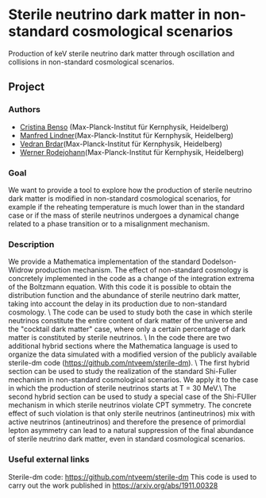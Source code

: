 # Sterile neutrino dark matter in non-standard cosmological scenarios
Production of keV sterile neutrino dark matter through oscillation and collisions in non-standard cosmological scenarios.

## Project

### Authors 
- [Cristina Benso](https://github.com/cristinabenso92) (Max-Planck-Institut für Kernphysik, Heidelberg)
- [Manfred Lindner]()(Max-Planck-Institut für Kernphysik, Heidelberg)
- [Vedran Brdar]()(Max-Planck-Institut für Kernphysik, Heidelberg)
- [Werner Rodejohann]()(Max-Planck-Institut für Kernphysik, Heidelberg)

### Goal
We want to provide a tool to explore how the production of sterile neutrino dark matter is modified in non-standard cosmological scenarios, for example if the reheating temperature is much lower than in the standard case or if the mass of sterile neutrinos undergoes a dynamical change related to a phase transition or to a misalignment mechanism.

### Description
We provide a Mathematica implementation of the standard Dodelson-Widrow production mechanism. 
The effect of non-standard cosmology is concretely implemented in the code as a change of the integration extrema of the Boltzmann equation.
With this code it is possible to obtain the distribution function and the abundance of sterile neutrino dark matter, taking into account the delay in its production due to non-standard cosmology. \\
The code can be used to study both the case in which sterile neutrinos constitute the entire content of dark matter of the universe and the "cocktail dark matter" case, where only a certain percentage of dark matter is constituted by sterile neutrinos. \\
In the code there are two additional hybrid sections where the Mathematica language is used to organize the data simulated with a modified version of the publicly available sterile-dm code (https://github.com/ntveem/sterile-dm). \\
The first hybrid section can be used to study the realization of the standard Shi-Fuller mechanism in non-standard cosmological scenarios. We apply it to the case in which the production of sterile neutrinos starts at T = 30 MeV.\\
The second hybrid section can be used to study a special case of the Shi-FUller mechanism in which sterile neutrinos violate CPT symmetry. The concrete effect of such violation is that only sterile neutrinos (antineutrinos) mix with active neutrinos (antineutrinos) and therefore the presence of primordial lepton asymmetry can lead to a natural suppression of the final abundance of sterile neutrino dark matter, even in standard cosmological scenarios.

### Useful external links
Sterile-dm code: https://github.com/ntveem/sterile-dm
This code is used to carry out the work published in https://arxiv.org/abs/1911.00328 
